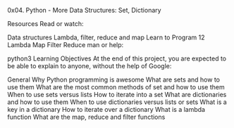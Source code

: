 0x04. Python - More Data Structures: Set, Dictionary

Resources
Read or watch:

Data structures
Lambda, filter, reduce and map
Learn to Program 12 Lambda Map Filter Reduce
man or help:

python3
Learning Objectives
At the end of this project, you are expected to be able to explain to anyone, without the help of Google:

General
Why Python programming is awesome
What are sets and how to use them
What are the most common methods of set and how to use them
When to use sets versus lists
How to iterate into a set
What are dictionaries and how to use them
When to use dictionaries versus lists or sets
What is a key in a dictionary
How to iterate over a dictionary
What is a lambda function
What are the map, reduce and filter functions

